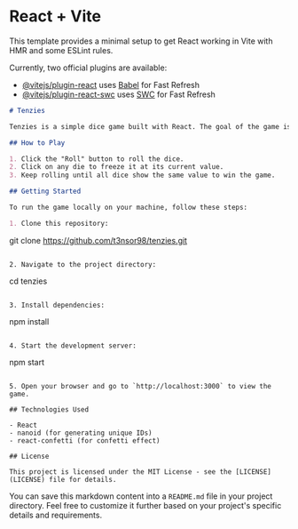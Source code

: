 # React + Vite

This template provides a minimal setup to get React working in Vite with HMR and some ESLint rules.

Currently, two official plugins are available:

- [@vitejs/plugin-react](https://github.com/vitejs/vite-plugin-react/blob/main/packages/plugin-react/README.md) uses [Babel](https://babeljs.io/) for Fast Refresh
- [@vitejs/plugin-react-swc](https://github.com/vitejs/vite-plugin-react-swc) uses [SWC](https://swc.rs/) for Fast Refresh

```markdown
# Tenzies

Tenzies is a simple dice game built with React. The goal of the game is to roll the dice until all dice show the same value. You can freeze individual dice at their current value between rolls by clicking on them.

## How to Play

1. Click the "Roll" button to roll the dice.
2. Click on any die to freeze it at its current value.
3. Keep rolling until all dice show the same value to win the game.

## Getting Started

To run the game locally on your machine, follow these steps:

1. Clone this repository:
```

git clone https://github.com/t3nsor98/tenzies.git

```

2. Navigate to the project directory:

```

cd tenzies

```

3. Install dependencies:

```

npm install

```

4. Start the development server:

```

npm start

```

5. Open your browser and go to `http://localhost:3000` to view the game.

## Technologies Used

- React
- nanoid (for generating unique IDs)
- react-confetti (for confetti effect)

## License

This project is licensed under the MIT License - see the [LICENSE](LICENSE) file for details.
```

You can save this markdown content into a `README.md` file in your project directory. Feel free to customize it further based on your project's specific details and requirements.
